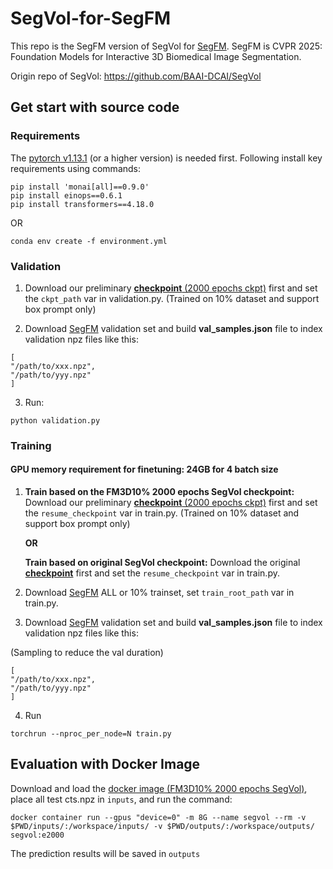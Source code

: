 # SegVol-for-SegFM
This repo is the SegFM version of SegVol for [SegFM](https://www.codabench.org/competitions/5263/).
SegFM is CVPR 2025: Foundation Models for Interactive 3D Biomedical Image Segmentation.

Origin repo of SegVol: https://github.com/BAAI-DCAI/SegVol
## Get start with source code
### Requirements
The [pytorch v1.13.1](https://pytorch.org/get-started/previous-versions/) (or a higher version) is needed first. Following install key requirements using commands:

```
pip install 'monai[all]==0.9.0'
pip install einops==0.6.1
pip install transformers==4.18.0
```
OR

```
conda env create -f environment.yml
```

### Validation
1. Download our preliminary [**checkpoint** (2000 epochs ckpt)](https://drive.google.com/file/d/1dgM5slT5kDV3D_6k_vGpGqU5yB1nTwCL/view?usp=drive_link) first and set the `ckpt_path` var in validation.py. (Trained on 10% dataset and support box prompt only)
   

3. Download [SegFM](https://www.codabench.org/competitions/5263/) validation set and build **val_samples.json** file to index validation npz files like this:
```
[
"/path/to/xxx.npz",
"/path/to/yyy.npz"
]
```

3. Run:
```
python validation.py
```

### Training
#### GPU memory requirement for finetuning: 24GB for 4 batch size
1. **Train based on the FM3D10% 2000 epochs SegVol checkpoint:** Download our preliminary [**checkpoint** (2000 epochs ckpt)](https://drive.google.com/file/d/1dgM5slT5kDV3D_6k_vGpGqU5yB1nTwCL/view?usp=drive_link) first and set the `resume_checkpoint` var in train.py. (Trained on 10% dataset and support box prompt only)

   **OR**

   **Train based on original SegVol checkpoint:** Download the original [**checkpoint**](https://drive.google.com/file/d/1FPj_tiITss5vJF91SrfPEURH6CUEmo4u/view?usp=sharing) first and set the `resume_checkpoint` var in train.py.
3. Download [SegFM](https://www.codabench.org/competitions/5263/) ALL or 10% trainset, set `train_root_path` var in train.py.
4. Download [SegFM](https://www.codabench.org/competitions/5263/) validation set and build **val_samples.json** file to index validation npz files like this:

(Sampling to reduce the val duration)
```
[
"/path/to/xxx.npz",
"/path/to/yyy.npz"
]
```
4. Run
```
torchrun --nproc_per_node=N train.py
```

## Evaluation with Docker Image
Download and load the [docker image (FM3D10% 2000 epochs SegVol)](https://drive.google.com/file/d/1tYhALL7VVVyq27AqfXpyyTLDxeIevbup/view?usp=sharing), place all test cts.npz in `inputs`, and run the command:
```
docker container run --gpus "device=0" -m 8G --name segvol --rm -v $PWD/inputs/:/workspace/inputs/ -v $PWD/outputs/:/workspace/outputs/ segvol:e2000
```
The prediction results will be saved in `outputs`
